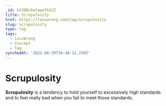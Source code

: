 ```yaml
---
_id: kS3QBcbwtapefkSSZ
title: Scrupulosity
href: https://lesswrong.com/tag/scrupulosity
slug: scrupulosity
type: tag
tags:
  - LessWrong
  - Concept
  - Tag
synchedAt: '2022-08-29T10:48:12.250Z'
---
```

# Scrupulosity

**Scrupulosity** is a tendency to hold yourself to excessively high standards and to feel really bad when you fail to meet those standards.